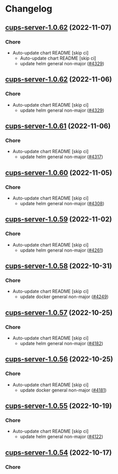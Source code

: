 # Changelog



## [cups-server-1.0.62](https://github.com/truecharts/charts/compare/cups-server-1.0.61...cups-server-1.0.62) (2022-11-07)

### Chore

- Auto-update chart README [skip ci]
  - Auto-update chart README [skip ci]
  - update helm general non-major ([#4329](https://github.com/truecharts/charts/issues/4329))




## [cups-server-1.0.62](https://github.com/truecharts/charts/compare/cups-server-1.0.61...cups-server-1.0.62) (2022-11-06)

### Chore

- Auto-update chart README [skip ci]
  - update helm general non-major ([#4329](https://github.com/truecharts/charts/issues/4329))




## [cups-server-1.0.61](https://github.com/truecharts/charts/compare/cups-server-1.0.60...cups-server-1.0.61) (2022-11-06)

### Chore

- Auto-update chart README [skip ci]
  - update helm general non-major ([#4317](https://github.com/truecharts/charts/issues/4317))




## [cups-server-1.0.60](https://github.com/truecharts/charts/compare/cups-server-1.0.59...cups-server-1.0.60) (2022-11-05)

### Chore

- Auto-update chart README [skip ci]
  - update helm general non-major ([#4308](https://github.com/truecharts/charts/issues/4308))




## [cups-server-1.0.59](https://github.com/truecharts/charts/compare/cups-server-1.0.58...cups-server-1.0.59) (2022-11-02)

### Chore

- Auto-update chart README [skip ci]
  - update helm general non-major ([#4261](https://github.com/truecharts/charts/issues/4261))




## [cups-server-1.0.58](https://github.com/truecharts/charts/compare/cups-server-1.0.57...cups-server-1.0.58) (2022-10-31)

### Chore

- Auto-update chart README [skip ci]
  - update docker general non-major ([#4249](https://github.com/truecharts/charts/issues/4249))




## [cups-server-1.0.57](https://github.com/truecharts/charts/compare/cups-server-1.0.56...cups-server-1.0.57) (2022-10-25)

### Chore

- Auto-update chart README [skip ci]
  - update helm general non-major ([#4182](https://github.com/truecharts/charts/issues/4182))




## [cups-server-1.0.56](https://github.com/truecharts/charts/compare/cups-server-1.0.55...cups-server-1.0.56) (2022-10-25)

### Chore

- Auto-update chart README [skip ci]
  - update docker general non-major ([#4181](https://github.com/truecharts/charts/issues/4181))




## [cups-server-1.0.55](https://github.com/truecharts/charts/compare/cups-server-1.0.54...cups-server-1.0.55) (2022-10-19)

### Chore

- Auto-update chart README [skip ci]
  - update helm general non-major ([#4122](https://github.com/truecharts/charts/issues/4122))




## [cups-server-1.0.54](https://github.com/truecharts/charts/compare/cups-server-1.0.53...cups-server-1.0.54) (2022-10-17)

### Chore

